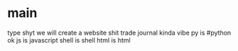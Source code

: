 # main
type shyt
we will create a website shit
trade journal kinda vibe
py is #python ok
js is javascript
shell is shell
html is html
